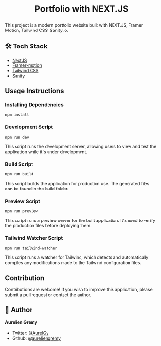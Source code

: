 # <p align="center">Portfolio with NEXT.JS</p>
  
This project is a modern portfolio website built with NEXT.JS, Framer Motion, Tailwind CSS, Sanity.io.


## 🛠️ Tech Stack
- [NextJS](https://nextjs.org/)
- [Framer-motion](https://www.framer.com/motion/)
- [Tailwind CSS](https://tailwindcss.com/)
- [Sanity](https://www.sanity.io/)


## Usage Instructions

### Installing Dependencies
```bash
npm install
```  
### Development Script
```bash
npm run dev
```
This script runs the development server, allowing users to view and test the application while it's under development.

### Build Script
```bash
npm run build
```
This script builds the application for production use. The generated files can be found in the build folder.

### Preview Script
```bash
npm run preview
```
This script runs a preview server for the built application. It's used to verify the production files before deploying them.

### Tailwind Watcher Script
```bash
npm run tailwind-watcher
```
This script runs a watcher for Tailwind, which detects and automatically compiles any modifications made to the Tailwind configuration files.

## Contribution

Contributions are welcome! If you wish to improve this application, please submit a pull request or contact the author.


## 🙇 Author
#### Aurelien Gremy
- Twitter: [@AurelGy](https://twitter.com/AurelGy)
- Github: [@aureliengremy](https://github.com/aureliengremy)